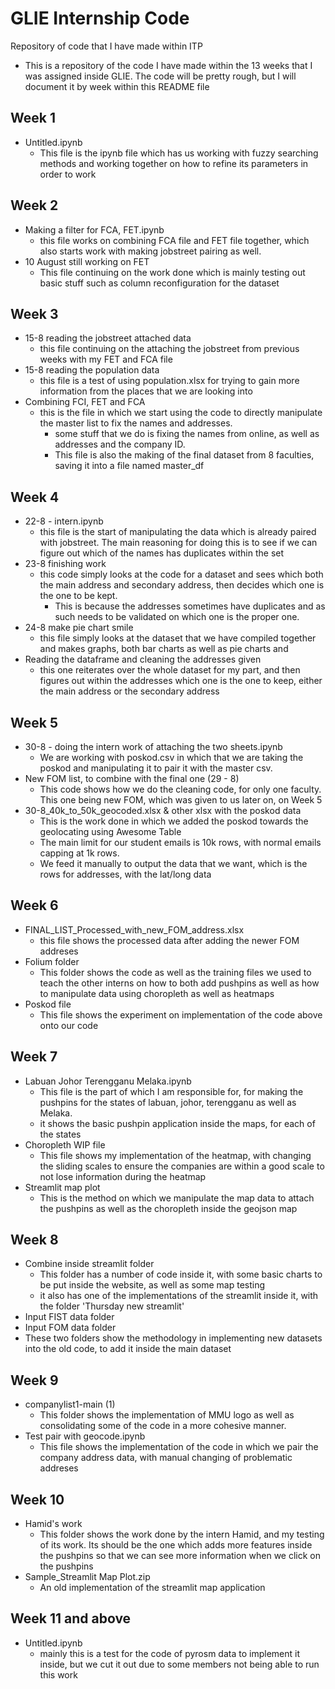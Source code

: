 # GLIE Internship Code
Repository of code that I have made within ITP

- This is a repository of the code I have made within the 13 weeks that I was assigned inside GLIE. The code will be pretty rough, but I will document it by week within this README file

## Week 1
- Untitled.ipynb
  - This file is the ipynb file which has us working with fuzzy searching methods and working together on how to refine its parameters in order to work


## Week 2
- Making a filter for FCA, FET.ipynb
  - this file works on combining FCA file and FET file together, which also starts work with making jobstreet pairing as well. 
- 10 August still working on FET
  - This file continuing on the work done which is mainly testing out basic stuff such as column reconfiguration for the dataset

## Week 3
- 15-8 reading the jobstreet attached data
  - this file continuing on the attaching the jobstreet from previous weeks with my FET and FCA file
- 15-8 reading the population data
  - this file is a test of using population.xlsx for trying to gain more information from the places that we are looking into
- Combining FCI, FET and FCA
  - this is the file in which we start using the code to directly manipulate the master list to fix the names and addresses.
    - some stuff that we do is fixing the names from online, as well as addresses and the company ID.
    - This file is also the making of the final dataset from 8 faculties, saving it into a file named master_df

## Week 4
- 22-8 - intern.ipynb
  - this file is the start of manipulating the data which is already paired with jobstreet. The main reasoning for doing this is to see if we can figure out which of the names has duplicates within the set
- 23-8 finishing work
  - this code simply looks at the code for a dataset and sees which both the main address and secondary address, then decides which one is the one to be kept.
    - This is because the addresses sometimes have duplicates and as such needs to be validated on which one is the proper one.
- 24-8 make pie chart smile
  - this file simply looks at the dataset that we have compiled together and makes graphs, both bar charts as well as pie charts and
- Reading the dataframe and cleaning the addresses given
  - this one reiterates over the whole dataset for my part, and then figures out within the addresses which one is the one to keep, either the main address or the secondary address
  
## Week 5
- 30-8 - doing the intern work of attaching the two sheets.ipynb
  - We are working with poskod.csv in which that we are taking the poskod and manipulating it to pair it with the master csv.
- New FOM list, to combine with the final one (29 - 8)
  - This code shows how we do the cleaning code, for only one faculty. This one being new FOM, which was given to us later on, on Week 5
- 30-8_40k_to_50k_geocoded.xlsx & other xlsx with the poskod data
  - This is the work done in which we added the poskod towards the geolocating using Awesome Table
  - The main limit for our student emails is 10k rows, with normal emails capping at 1k rows.
  - We feed it manually to output the data that we want, which is the rows for addresses, with the lat/long data

## Week 6
- FINAL_LIST_Processed_with_new_FOM_address.xlsx
  - this file shows the processed data after adding the newer FOM addreses
- Folium folder
  - This folder shows the code as well as the training files we used to teach the other interns on how to both add pushpins as well as how to manipulate data using choropleth as well as heatmaps
- Poskod file
  - This file shows the experiment on implementation of the code above onto our code
 
## Week 7
- Labuan Johor Terengganu Melaka.ipynb
  - This file is the part of which I am responsible for, for making the pushpins for the states of labuan, johor, terengganu as well as Melaka.
  - it shows the basic pushpin application inside the maps, for each of the states
- Choropleth WIP file
  - This file shows my implementation of the heatmap, with changing the sliding scales to ensure the companies are within a good scale to not lose information during the heatmap
- Streamlit map plot
  - This is the method on which we manipulate the map data to attach the pushpins as well as the choropleth inside the geojson map

## Week 8
- Combine inside streamlit folder
  - This folder has a number of code inside it, with some basic charts to be put inside the website, as well as some map testing
  - it also has one of the implementations of the streamlit inside it, with the folder 'Thursday new streamlit'
- Input FIST data folder
- Input FOM data folder
 - These two folders show the methodology in implementing new datasets into the old code, to add it inside the main dataset

## Week 9
- companylist1-main (1)
  - This folder shows the implementation of MMU logo as well as consolidating some of the code in a more cohesive manner.
- Test pair with geocode.ipynb
  - This file shows the implementation of the code in which we pair the company address data, with manual changing of problematic addreses

## Week 10
- Hamid's work
  - This folder shows the work done by the intern Hamid, and my testing of its work. Its should be the one which adds more features inside the pushpins so that we can see more information when we click on the pushpins
- Sample_Streamlit Map Plot.zip
  - An old implementation of the streamlit map application

## Week 11 and above
- Untitled.ipynb
  - mainly this is a test for the code of pyrosm data to implement it inside, but we cut it out due to some members not being able to run this work
